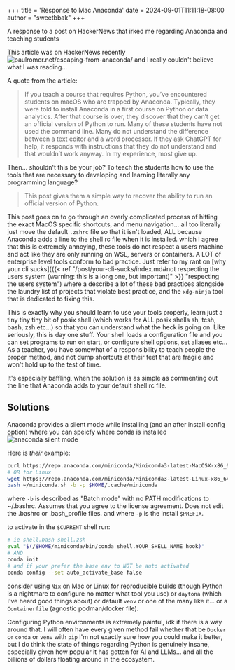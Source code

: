 +++
title = 'Response to Mac Anaconda'
date = 2024-09-01T11:11:18-08:00
author = "sweetbbak" 
+++

A response to a post on HackerNews that irked me regarding Anaconda and teaching students

<!--more-->

This article was on HackerNews recently ![paulromer.net/escaping-from-anaconda/](https://paulromer.net/escaping-from-anaconda/) and
I really couldn't believe what I was reading...

A quote from the article:

> If you teach a course that requires Python, you’ve encountered students on macOS who are trapped by Anaconda.
> Typically, they were told to install Anaconda in a first course on Python or data analytics.
> After that course is over, they discover that they can’t get an official version of Python to run.
> Many of these students have not used the command line. Many do not understand the difference between a text editor and a word processor.
> If they ask ChatGPT for help, it responds with instructions that they do not understand and that wouldn’t work anyway. In my experience, most give up.

Then... shouldn't this be your job? To teach the students how to use the tools that are necessary to developing and learning literally any programming language?

> This post gives them a simple way to recover the ability to run an official version of Python.

This post goes on to go through an overly complicated process of hitting the exact MacOS specific shortcuts, and menu navigation... all too literally just
move the default `.zshrc` file so that it isn't loaded, ALL because Anaconda adds a line to the shell rc file when it is installed.
which I agree that this is extremely annoying, these tools do not respect a users machine and act like they are only running on WSL, servers or containers.
A LOT of enterprise level tools conform to bad practice. Just refer to my rant on [why your cli sucks]({{< ref "/post/your-cli-sucks/index.md#not respecting the users system (warning: this is a long one, but important)" >}} "respecting the users system")
where a describe a lot of these bad practices alongside the laundry list of projects that violate best practice, and the `xdg-ninja` tool that is dedicated to fixing this.

This is exactly why you should learn to use your tools properly, learn just a tiny tiny tiny bit of posix shell (which works for ALL posix shells sh, tcsh, bash, zsh etc...) so that you can understand what the heck is going on.
Like seriously, this is day one stuff. Your shell loads a configuration file and you can set programs to run on start, or configure shell options, set aliases etc...
As a teacher, you have somewhat of a responsibility to teach people the proper method, and not dump shortcuts at their feet that are fragile and won't hold up to the
test of time.

It's especially baffling, when the solution is as simple as commenting out the line that Anaconda adds to your default shell rc file.

## Solutions

Anaconda provides a silent mode while installing (and an after install config option) where you can speicfy where conda is installed
![anaconda silent mode](https://docs.anaconda.com/anaconda/install/silent-mode/)

Here is _their_ example:

```sh
curl https://repo.anaconda.com/miniconda/Miniconda3-latest-MacOSX-x86_64.sh -o ~/miniconda.sh
# OR for Linux
wget https://repo.anaconda.com/miniconda/Miniconda3-latest-Linux-x86_64.sh -O ~/miniconda.sh
bash ~/miniconda.sh -b -p $HOME/.cache/miniconda
```

where `-b` is described as "Batch mode" with no PATH modifications to ~/.bashrc. Assumes that you agree to the license agreement. Does not edit the .bashrc or .bash_profile files.
and where `-p` is the install `$PREFIX`.

to activate in the `$CURRENT` shell run:

```sh
# ie shell.bash shell.zsh
eval "$(/$HOME/miniconda/bin/conda shell.YOUR_SHELL_NAME hook)"
# AND
conda init
# and if your prefer the base env to NOT be auto activated
conda config --set auto_activate_base false
```

consider using `Nix` on Mac or Linux for reproducible builds (though Python is a nightmare to configure no matter what tool you use) or `daytona` (which I've heard good things about)
or default `venv` or one of the many like it... or a `Containerfile` (agnostic podman/docker file).

Configuring Python environments is extremely painful, idk if there is a way around that. I will often have every given method fail whether that be `Docker` or `conda` or `venv` with `pip`
I'm not exactly sure how you could make it better, but I do think the state of things regarding Python is genuinely insane, especially given how popular it has gotten
for AI and LLMs... and all the billions of dollars floating around in the ecosystem.
